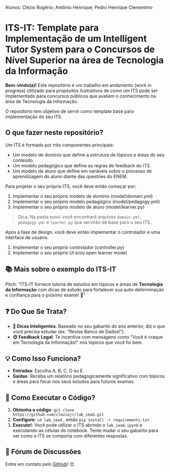 Alunos: Clézio Rogério; Antônio Henrique; Pedro Henrique Clementino 

# ITS-IT: Template para Implementação de um Intelligent Tutor System para o Concursos de Nível Superior na área de Tecnologia da Informação

**Bem-vindo(a)!** Este repositório é um trabalho em andamento (work in progress) utilizado para propósitos ilustrativos de como um ITS pode ser implementado para concursos públicos que avaliem o conhecimento na área de Tecnologia da Informação. 

O repositório tem objetivo de servir como template base para implementação do seu ITS. 

## O que fazer neste repositório?

Um ITS é formado por três componentes principais:

- Um modelo de domínio que define a estrutura de tópicos e áreas do seu conteúdo.
- Um modelo pedagógico que define as regras de feedback do ITS.
- Um modelo de aluno que define em variáveis sobre o processo de aprendizagem do aluno diante das questões do ENEM.

Para projetar o seu próprio ITS, você deve então começar por:

1. Implementar o seu próprio modelo de domínio (model/domain.yml)
2. Implementar o seu próprio modelo pedagógico (model/pedagogy.yml)
3. Implementar o seu próprio modelo de aluno (model/learner.py)

> Dica: Na pasta `model` você encontrará arquivos `domain.yml`, `pedagogy.yml` e `learner.py` que servirão de base para o seu ITS.

Após a fase de design, você deve então implementar o controlador e uma interface de usuário.

1. Implementar o seu próprio controlador (controller.py)
2. Implementar o seu próprio UI e/ou open learner model


## 📚 Mais sobre o exemplo do ITS-IT

 Pitch: "ITS-IT fornece tutoria de estudos em tópicos e áreas de **Tecnologia da Informação** com dicas de estudo para fortalecer sua auto-determinação e confiança para o próximo exame! 🚀"

## ❓ Do Que Se Trata?
- **📝 Dicas Inteligentes**: Baseado no seu gabarito do ano anterior, diz o que você precisa estudar (ex: "Revise Banco de Dados!").
- **😊 Feedback Legal**: Te incentiva com mensagens como "Você é craque em Tecnologia da Informação!" nos tópicos que você foi bem.

## 💡 Como Isso Funciona?
- **Entradas**: Escolha A, B, C, D ou E.
- **Saidas**: Receba um relatório pedagogicamente significativo com tópicos e áreas para focar nos seus estudos para futuros exames.

## 🏃 Como Executar o Código?
1.  **Obtenha o código**: `git clone https://github.com/cleziojr/lab_iead.git`
2.  **Configure**: `cd lab_iead` , então  `pip install -r requirements.txt`
3.  **Execute!**: Você pode utilizar o ITS abrindo o `lab_iead.ipynb` e executando as células do notebook. Tente mudar o seu gabarito para ver como o ITS se comporta com diferentes respostas.


## 💬 Fórum de Discussões
Entre em contato pelo [GitHub](https://github.com/cleziojr/lab_iead/issues)! 😊
